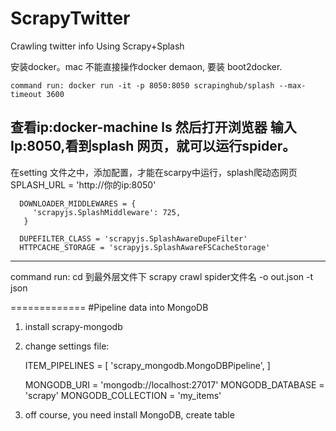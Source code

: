 # ScrapyTwitter
Crawling twitter info Using Scrapy+Splash

安装docker。mac 不能直接操作docker demaon, 要装 boot2docker.

    command run: docker run -it -p 8050:8050 scrapinghub/splash --max-timeout 3600
    
查看ip:docker-machine ls
然后打开浏览器 输入 Ip:8050,看到splash 网页，就可以运行spider。
-----------------------------------------------------------------------------------

在setting 文件之中，添加配置，才能在scarpy中运行，splash爬动态网页
SPLASH_URL = 'http://你的ip:8050'

      DOWNLOADER_MIDDLEWARES = {
         'scrapyjs.SplashMiddleware': 725,
       }
       
      DUPEFILTER_CLASS = 'scrapyjs.SplashAwareDupeFilter'
      HTTPCACHE_STORAGE = 'scrapyjs.SplashAwareFSCacheStorage'
-----------
command run:
cd 到最外层文件下
scrapy   crawl spider文件名 -o out.json -t json


=============
#Pipeline data into MongoDB
1. install scrapy-mongodb 
2. change settings file:

      ITEM_PIPELINES = [
      'scrapy_mongodb.MongoDBPipeline',
      ]
       
      MONGODB_URI = 'mongodb://localhost:27017'
      MONGODB_DATABASE = 'scrapy'
      MONGODB_COLLECTION = 'my_items'

3. off course, you need install MongoDB, create table
